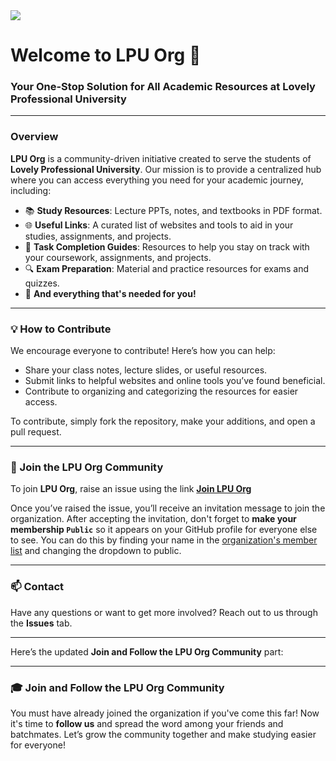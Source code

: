 <img src="https://github.com/user-attachments/assets/64b05fa1-d9c2-4983-99b4-e1508ec01dcb" />



# Welcome to **LPU Org** 🌟

### Your One-Stop Solution for All Academic Resources at Lovely Professional University

---

### Overview

**LPU Org** is a community-driven initiative created to serve the students of **Lovely Professional University**. Our mission is to provide a centralized hub where you can access everything you need for your academic journey, including:

- 📚 **Study Resources**: Lecture PPTs, notes, and textbooks in PDF format.
- 🌐 **Useful Links**: A curated list of websites and tools to aid in your studies, assignments, and projects.
- 📝 **Task Completion Guides**: Resources to help you stay on track with your coursework, assignments, and projects.
- 🔍 **Exam Preparation**: Material and practice resources for exams and quizzes.
- 📂 **And everything that's needed for you!**

---

<!-- ### 📖 Purpose

LPU Org serves as a **one-place solution** for students, ensuring that you no longer need to search across various platforms for the materials you need. Whether you’re preparing for an upcoming exam, need help with an assignment, or simply want to enrich your knowledge, **LPU Org** has got you covered!

---

### 🎯 Key Features

- **Lecture Presentations & PDFs**: Access your course materials all in one place.
- **Study Resources**: Dive into well-organized folders with notes, summaries, and reference books.
- **Web Links for Preparation**: Helpful websites, online tools, and tutorials for everything from programming to engineering and business subjects.
- **Project Resources**: Get the guidance you need to complete your academic projects efficiently.

---

### 🚀 Getting Started

1. **Browse the Repository**: Check out the subject-specific folders to find the material you need.
2. **Contribute**: You can contribute your own notes, presentations, and resources. We believe in a community effort to improve learning!
3. **Stay Updated**: Watch the repository for updates on new materials and upcoming academic events.

--- -->

### 💡 How to Contribute

We encourage everyone to contribute! Here’s how you can help:
- Share your class notes, lecture slides, or useful resources.
- Submit links to helpful websites and online tools you’ve found beneficial.
- Contribute to organizing and categorizing the resources for easier access.

To contribute, simply fork the repository, make your additions, and open a pull request.

---

### 🏅 Join the LPU Org Community

To join **LPU Org**, raise an issue using the link [**Join LPU Org**](https://github.com/LPU-Org/.github/issues/new?assignees=&labels=invite+me+to+LPU+Org&projects=&template=invitation.yml&title=Please+invite+me+to+LPU+Org)

Once you’ve raised the issue, you’ll receive an invitation message to join the organization. After accepting the invitation, don't forget to **make your membership `Public`** so it appears on your GitHub profile for everyone else to see. You can do this by finding your name in the [organization's member list](https://github.com/orgs/LPU-Org/people) and changing the dropdown to public.

---

### 📫 Contact

Have any questions or want to get more involved? Reach out to us through the **Issues** tab.

---

Here’s the updated **Join and Follow the LPU Org Community** part:

---

### 🎓 Join and Follow the LPU Org Community

You must have already joined the organization if you've come this far! Now it's time to **follow us** and spread the word among your friends and batchmates. Let’s grow the community together and make studying easier for everyone!
